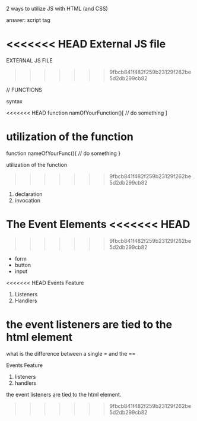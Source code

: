 2 ways to utilize JS with HTML (and CSS)

answer: script tag

<<<<<<< HEAD
External JS file
=======
EXTERNAL JS FILE
>>>>>>> 9fbcb841f482f259b23129f262be5d2db299cb82

// FUNCTIONS

syntax

<<<<<<< HEAD
function namOfYourFunction()[
    // do something
]

utilization of the function
=======
function nameOfYourFunc(){
    //  do something
}

utilization of the function

>>>>>>> 9fbcb841f482f259b23129f262be5d2db299cb82
1. declaration
2. invocation

The Event Elements
<<<<<<< HEAD
=======

>>>>>>> 9fbcb841f482f259b23129f262be5d2db299cb82
- form
- button
- input

<<<<<<< HEAD
Events Feature
1. Listeners
2. Handlers

the event listeners are tied to the html element
=======
what is the difference between a single = and the == 

Events Feature
1. listeners
2. handlers

the event listeners are tied to the html element.
>>>>>>> 9fbcb841f482f259b23129f262be5d2db299cb82
